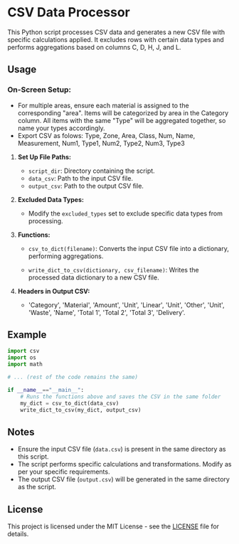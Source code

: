 # CSV Data Processor

This Python script processes CSV data and generates a new CSV file with specific calculations applied. It excludes rows with certain data types and performs aggregations based on columns C, D, H, J, and L.

## Usage

### On-Screen Setup:

- For multiple areas, ensure each material is assigned to the corresponding "area". Items will be categorized by area in the Category column. All items with the same "Type" will be aggregated together, so name your types accordingly.
- Export CSV as folows: Type, Zone, Area, Class, Num, Name, Measurement, Num1, Type1, Num2, Type2, Num3, Type3

1. **Set Up File Paths:**
   - `script_dir`: Directory containing the script.
   - `data_csv`: Path to the input CSV file.
   - `output_csv`: Path to the output CSV file.

2. **Excluded Data Types:**
   - Modify the `excluded_types` set to exclude specific data types from processing.

3. **Functions:**

   - `csv_to_dict(filename)`: Converts the input CSV file into a dictionary, performing aggregations.

   - `write_dict_to_csv(dictionary, csv_filename)`: Writes the processed data dictionary to a new CSV file.

4. **Headers in Output CSV:**
   - 'Category', 'Material', 'Amount', 'Unit', 'Linear', 'Unit', 'Other', 'Unit', 'Waste', 'Name', 'Total 1', 'Total 2', 'Total 3', 'Delivery'.

## Example

```python
import csv
import os
import math

# ... (rest of the code remains the same)

if __name__=="__main__":
    # Runs the functions above and saves the CSV in the same folder
    my_dict = csv_to_dict(data_csv)
    write_dict_to_csv(my_dict, output_csv)
```

## Notes

- Ensure the input CSV file (`data.csv`) is present in the same directory as this script.
- The script performs specific calculations and transformations. Modify as per your specific requirements.
- The output CSV file (`output.csv`) will be generated in the same directory as the script.

## License

This project is licensed under the MIT License - see the [LICENSE](LICENSE) file for details.
